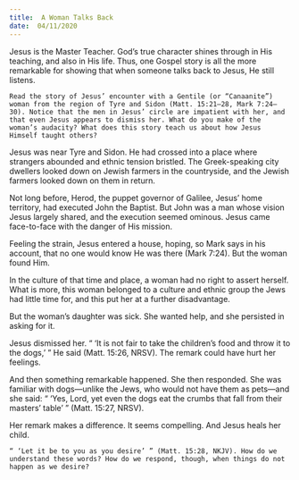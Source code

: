 ```yaml
---
title:  A Woman Talks Back
date:  04/11/2020
---
```


Jesus is the Master Teacher. God’s true character shines through in His teaching, and also in His life. Thus, one Gospel story is all the more remarkable for showing that when someone talks back to Jesus, He still listens.

`Read the story of Jesus’ encounter with a Gentile (or “Canaanite”) woman from the region of Tyre and Sidon (Matt. 15:21–28, Mark 7:24–30). Notice that the men in Jesus’ circle are impatient with her, and that even Jesus appears to dismiss her. What do you make of the woman’s audacity? What does this story teach us about how Jesus Himself taught others?`

Jesus was near Tyre and Sidon. He had crossed into a place where strangers abounded and ethnic tension bristled. The Greek-speaking city dwellers looked down on Jewish farmers in the countryside, and the Jewish farmers looked down on them in return.

Not long before, Herod, the puppet governor of Galilee, Jesus’ home territory, had executed John the Baptist. But John was a man whose vision Jesus largely shared, and the execution seemed ominous. Jesus came face-to-face with the danger of His mission.

Feeling the strain, Jesus entered a house, hoping, so Mark says in his account, that no one would know He was there (Mark 7:24). But the woman found Him.

In the culture of that time and place, a woman had no right to assert herself. What is more, this woman belonged to a culture and ethnic group the Jews had little time for, and this put her at a further disadvantage.

But the woman’s daughter was sick. She wanted help, and she persisted in asking for it.

Jesus dismissed her. “ ‘It is not fair to take the children’s food and throw it to the dogs,’ ” He said (Matt. 15:26, NRSV). The remark could have hurt her feelings.

And then something remarkable happened. She then responded. She was familiar with dogs—unlike the Jews, who would not have them as pets—and she said: “ ‘Yes, Lord, yet even the dogs eat the crumbs that fall from their masters’ table’ ” (Matt. 15:27, NRSV).

Her remark makes a difference. It seems compelling. And Jesus heals her child.

`“ ‘Let it be to you as you desire’ ” (Matt. 15:28, NKJV). How do we understand these words? How do we respond, though, when things do not happen as we desire?`